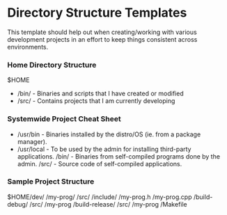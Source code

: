 # Directory Structure Templates

This template should help out when creating/working with various development projects in an effort to keep things consistent across environments.

### Home Directory Structure
$HOME
*   /bin/ - Binaries and scripts that I have created or modified
*	/src/ - Contains projects that I am currently developing

### Systemwide Project Cheat Sheet
* /usr/bin - Binaries installed by the distro/OS (ie. from a package manager).
* /usr/local - To be used by the admin for installing third-party applications.
			/bin/ - Binaries from self-compiled programs done by the admin.
			/src/ - Source code of self-compiled applications.

### Sample Project Structure
$HOME/dev/
         /my-prog/
                 /src/
                     /include/
                             /my-prog.h
                     /my-prog.cpp
                 /build-debug/
                             /src/
                                  /my-prog
                 /build-release/
                               /src/
                                   /my-prog
                 /Makefile
